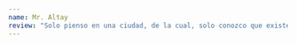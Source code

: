 ```yaml
---
name: Mr. Altay
review: "Solo pienso en una ciudad, de la cual, solo conozco que existe, y su nombre, precioso como una joya: Altay."
---
```

